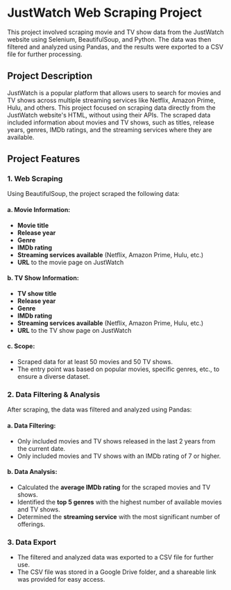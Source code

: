 # JustWatch Web Scraping Project

This project involved scraping movie and TV show data from the JustWatch website using Selenium, BeautifulSoup, and Python. The data was then filtered and analyzed using Pandas, and the results were exported to a CSV file for further processing.

## Project Description

JustWatch is a popular platform that allows users to search for movies and TV shows across multiple streaming services like Netflix, Amazon Prime, Hulu, and others. This project focused on scraping data directly from the JustWatch website's HTML, without using their APIs. The scraped data included information about movies and TV shows, such as titles, release years, genres, IMDb ratings, and the streaming services where they are available.

## Project Features

### 1. Web Scraping

Using BeautifulSoup, the project scraped the following data:

#### a. Movie Information:
- **Movie title**
- **Release year**
- **Genre**
- **IMDb rating**
- **Streaming services available** (Netflix, Amazon Prime, Hulu, etc.)
- **URL** to the movie page on JustWatch

#### b. TV Show Information:
- **TV show title**
- **Release year**
- **Genre**
- **IMDb rating**
- **Streaming services available** (Netflix, Amazon Prime, Hulu, etc.)
- **URL** to the TV show page on JustWatch

#### c. Scope:
- Scraped data for at least 50 movies and 50 TV shows.
- The entry point was based on popular movies, specific genres, etc., to ensure a diverse dataset.

### 2. Data Filtering & Analysis

After scraping, the data was filtered and analyzed using Pandas:

#### a. Data Filtering:
- Only included movies and TV shows released in the last 2 years from the current date.
- Only included movies and TV shows with an IMDb rating of 7 or higher.

#### b. Data Analysis:
- Calculated the **average IMDb rating** for the scraped movies and TV shows.
- Identified the **top 5 genres** with the highest number of available movies and TV shows.
- Determined the **streaming service** with the most significant number of offerings.

### 3. Data Export

- The filtered and analyzed data was exported to a CSV file for further use.
- The CSV file was stored in a Google Drive folder, and a shareable link was provided for easy access.
